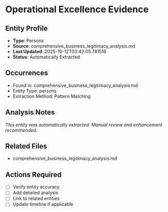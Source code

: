 # Operational Excellence Evidence

## Entity Profile
- **Type**: Persons
- **Source**: comprehensive_business_legitimacy_analysis.md
- **Last Updated**: 2025-10-12T03:42:05.781516
- **Status**: Automatically Extracted

## Occurrences
- Found in: comprehensive_business_legitimacy_analysis.md
- Entity Type: persons
- Extraction Method: Pattern Matching

## Analysis Notes
*This entity was automatically extracted. Manual review and enhancement recommended.*

## Related Files
- comprehensive_business_legitimacy_analysis.md

## Actions Required
- [ ] Verify entity accuracy
- [ ] Add detailed analysis
- [ ] Link to related entities
- [ ] Update timeline if applicable

